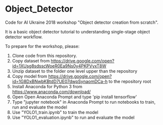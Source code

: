 # Object_Detector
Code for AI Ukraine 2018 workshop "Object detector creation from scratch".

It is a basic object detector tutorial to understanding single-stage object detector workflow.

To prepare for the workshop, please:

1. Clone code from this repository.
2. Copy dataset from https://drive.google.com/open?id=1XUsg8sdsscWoeR0Ea9Ns0y4PKPVyxT8W
3. Unzip dataset to the folder one level upper than the repository
4. Copy model from https://drive.google.com/open?id=1G8DxBNwbKBtdD7UE07dwpSynaomDCa-h to the repository root
5. Install Anaconda for Python 3 from https://www.anaconda.com/download/
6. Open Open Anaconda Prompt and type 'pip install tensorflow'
7. Type "jupyter notebook" in Anaconda Prompt to run notebooks to train, run and evaluate the model
8. Use "YOLO1_train.ipynb" to train the model
9. Use "YOLO1_evaluation.ipynb" to run and evaluate the model
